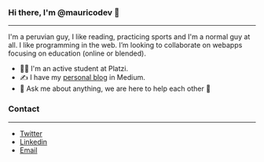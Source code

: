 ### Hi there, I'm @mauricodev 👋
---
I'm a peruvian guy, I like reading, practicing sports and I'm a normal guy at all. I like programming in the web.
I’m looking to collaborate on webapps focusing on education (online or blended).
- 👨‍🚀 I'm an active student at Platzi.
- ✍️ I have my [personal blog](https://mauriciocarrasco.medium.com/) in Medium. 
- 💭 Ask me about anything, we are here to help each other 🤟

### Contact
---
- [Twitter](https://twitter.com/mauricodev)
- [Linkedin](https://www.linkedin.com/in/mauriciocm69/)
- [Email](mailto:vmcarrasco2810@gmail.com)


<!--
**mauricodev/mauricodev** is a ✨ _special_ ✨ repository because its `README.md` (this file) appears on your GitHub profile.

Here are some ideas to get you started:

- 🔭 I’m currently working on ...
- 🌱 I’m currently learning ...
- 👯 I’m looking to collaborate on ...
- 🤔 I’m looking for help with ...
- 💬 Ask me about ...
- 📫 How to reach me: ...
- 😄 Pronouns: ...
- ⚡ Fun fact: ...
-->
